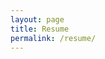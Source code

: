 ```yaml
---
layout: page
title: Resume
permalink: /resume/
---
```


<div id="adobe-dc-view" style="height: 360px; width: 500px;"></div>
<script src="https://documentcloud.adobe.com/view-sdk/main.js"></script>
<script type="text/javascript">
  document.addEventListener("adobe_dc_view_sdk.ready", function(){
    var adobeDCView = new AdobeDC.View({clientId: "216f7ba058f54e24be6ca847e86ca4f4", divId: "adobe-dc-view"});
    adobeDCView.previewFile({
      content:{ location: 
        { url: "https://drive.google.com/file/d/1VUtTeouN3V3XsuAmU-1PAAyBDceTxuK9/preview"}},
      metaData:{fileName: "HyunjoonKim-Resume.pdf"}
    },
    {
      embedMode: "IN_LINE"
    });
  });
</script>
